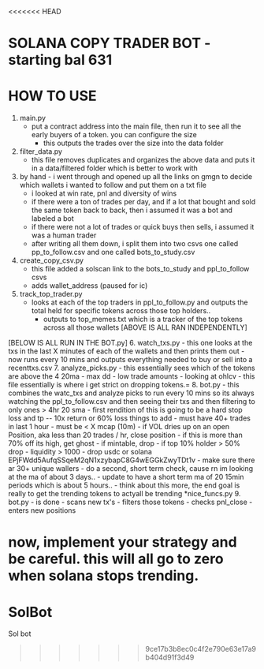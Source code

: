 <<<<<<< HEAD
# SOLANA COPY TRADER BOT - starting bal 631


# HOW TO USE
1. main.py
    - put a contract address into the main file, then run it to see all the early buyers of a token. you can configure the size
        - this outputs the trades over the size into the data folder
2. filter_data.py
    - this file removes duplicates and organizes the above data and puts it in a data/filtered folder which is better to work with 
3. by hand - i went through and opened up all the links on gmgn to decide which wallets i wanted to follow and put them on a txt file
    - i looked at win rate, pnl and diversity of wins
    - if there were a ton of trades per day, and if a lot that bought and sold the same token back to back, then i assumed it was a bot and labeled a bot
    - if there were not a lot of trades or quick buys then sells, i assumed it was a human trader
    - after writing all them down, i split them into two csvs one called pp_to_follow.csv and one called bots_to_study.csv
4. create_copy_csv.py
    - this file added a solscan link to the bots_to_study and ppl_to_follow csvs 
    - adds wallet_address
(paused for ic)
5. track_top_trader.py 
    - looks at each of the top traders in ppl_to_follow.py and outputs the total held for specific tokens across those top holders.. 
        - outputs to top_memes.txt which is a tracker of the top tokens across all those wallets
[ABOVE IS ALL RAN INDEPENDENTLY]


[BELOW IS ALL RUN IN THE BOT.py]
6. watch_txs.py
    - this one looks at the txs in the last X minutes of each of the wallets and then prints them out
    - now runs every 10 mins and outputs everything needed to buy or sell into a recenttxs.csv
7. analyze_picks.py 
    - this essentially sees which of the tokens are above the 4 20ma
    - max dd
    - low trade amounts
    - looking at ohlcv
    - this file essentially is where i get strict on dropping tokens.=
8. bot.py 
    - this combines the watc_txs and analyze picks to run every 10 mins so its always watching the ppl_to_follow.csv and then seeing their txs and then filtering to only ones > 4hr 20 sma
    - first rendition of this is going to be a hard stop loss and tp -- 10x return or 60% loss
    things to add
    - must have 40+ trades in last 1 hour
    - must be < X mcap (10m)
    - if VOL dries up on an open Position, aka less than 20 trades / hr, close position
    - if this is more than 70% off its high, get ghost
    - if mintable, drop
    - if top 10% holder > 50% drop
    - liquidity > 1000
    - drop usdc or solana EPjFWdd5AufqSSqeM2qN1xzybapC8G4wEGGkZwyTDt1v
    - make sure there ar 30+ unique wallers
    - do a second, short term check, cause rn im looking at the ma of about 3 days.. 
        - update to have a short term ma of 20 15min periods which is about 5 hours.. 
            - think about this more, the end goal is really to get the trending tokens to actyall be trending
*nice_funcs.py
9. bot.py - is done
    - scans new tx's
    - filters those tokens
    - checks pnl_close
    - enters new positions

now, implement your strategy and be careful. this will all go to zero when solana stops trending.
=======
# SolBot
Sol bot 
>>>>>>> 9ce17b3b8ec0c4f2e790e63e17a9b404d91f3d49
